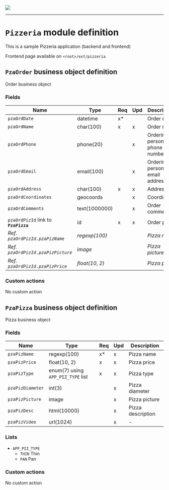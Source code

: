 ![](https://www.simplicite.io/resources//logos/logo250.png)
* * *

`Pizzeria` module definition
============================

This is a sample Pizzeria application (backend and frontend)

Frontend page available on `<root>/ext/pizzeria`


`PzaOrder` business object definition
-------------------------------------

Order business object

### Fields

| Name                                                         | Type                                     | Req | Upd | Description                                                                      | 
| ------------------------------------------------------------ | ---------------------------------------- | --- | --- | -------------------------------------------------------------------------------- |
| `pzaOrdDate`                                                 | datetime                                 | x*  |     | Order date                                                                       |
| `pzaOrdName`                                                 | char(100)                                | x   | x   | Order name                                                                       |
| `pzaOrdPhone`                                                | phone(20)                                |     | x   | Ordering person's phone number                                                   |
| `pzaOrdEmail`                                                | email(100)                               |     | x   | Ordering person's email address                                                  |
| `pzaOrdAddress`                                              | char(100)                                | x   | x   | Address                                                                          |
| `pzaOrdCoordinates`                                          | geocoords                                |     | x   | Coordinates                                                                      |
| `pzaOrdComments`                                             | text(1000000)                            |     | x   | Order comments                                                                   |
| `pzaOrdPizId` link to **`PzaPizza`**                         | id                                       | x   | x   | Order pizza                                                                      |
| _Ref. `pzaOrdPizId.pzaPizName`_                              | _regexp(100)_                            |     |     | _Pizza name_                                                                     |
| _Ref. `pzaOrdPizId.pzaPizPicture`_                           | _image_                                  |     |     | _Pizza picture_                                                                  |
| _Ref. `pzaOrdPizId.pzaPizPrice`_                             | _float(10, 2)_                           |     |     | _Pizza price_                                                                    |

### Custom actions

No custom action

`PzaPizza` business object definition
-------------------------------------

Pizza business object

### Fields

| Name                                                         | Type                                     | Req | Upd | Description                                                                      | 
| ------------------------------------------------------------ | ---------------------------------------- | --- | --- | -------------------------------------------------------------------------------- |
| `pzaPizName`                                                 | regexp(100)                              | x*  | x   | Pizza name                                                                       |
| `pzaPizPrice`                                                | float(10, 2)                             | x   | x   | Pizza price                                                                      |
| `pzaPizType`                                                 | enum(7) using `APP_PIZ_TYPE` list        | x   | x   | Pizza type                                                                       |
| `pzaPizDiameter`                                             | int(3)                                   |     | x   | Pizza diameter                                                                   |
| `pzaPizPicture`                                              | image                                    |     | x   | Pizza picture                                                                    |
| `pzaPizDesc`                                                 | html(10000)                              |     | x   | Pizza description                                                                |
| `pzaPizVideo`                                                | url(1024)                                |     | x   | -                                                                                |

### Lists

* `APP_PIZ_TYPE`
    - `THIN` Thin
    - `PAN` Pan

### Custom actions

No custom action

